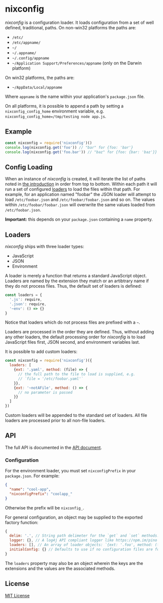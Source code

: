 # nixconfig
<a id="nixconfig"></a>

*nixconfig* is a configuration loader. It loads configuration from a set of
well defined, traditional, paths. On non-win32 platforms the paths are:

+ `/etc/`
+ `/etc/appname/`
+ `~/`
+ `~/.appname/`
+ `~/.config/appname`
+ `~/Application Support/Preferences/appname` (only on the Darwin platform)

On win32 platforms, the paths are:

+ `~/AppData/Local/appname`

Where `appname` is the name within your application's
`package.json` file.

On all platforms, it is possible to append a path by setting a
`nixconfig_config_home` environment variable, e.g.
`nixconfig_config_home=/tmp/testing node app.js`.

## Example

```js
const nixconfig = require('nixconfig')()
console.log(nixconfig.get('foo')) // "bar" for {foo: 'bar'}
console.log(nixconfig.get('foo.bar')) // "baz" for {foo: {bar: 'baz'}}
```

## Config Loading
<a id="loading"></a>

When an instance of *nixconfig* is created, it will iterate the list of paths
noted in [the introduction](#nixconfig) in order from top to bottom. Within each
path it will run a set of configured [loaders](#loaders) to load the files
within that path. For example, for an application named "foobar" the JSON loader
will attempt to load `/etc/foobar.json` and `/etc/foobar/foobar.json` and so on.
The values within `/etc/foobar/foobar.json` will overwrite the same values
loaded from `/etc/foobar.json`.

**Important:** this depends on your `package.json` containing a `name` property.

## Loaders
<a id="loaders"></a>

*nixconfig* ships with three loader types:

+ JavaScript
+ JSON
+ Environment

A loader is merely a function that returns a standard JavaScript object. Loaders
are named by the extension they match or an artibtrary name if they do not
process files. Thus, the default set of loaders is defined:

```js
const loaders = {
  '.js': require,
  '.json': require,
  '~env': () => {}
}
```

Notice that loaders which do not process files are prefixed with a `~`.

Loaders are processed in the order they are defined. Thus, without adding any
other loaders, the default processing order for *nixconfig* is to load JavaScript
files first, JSON second, and environment variables last.

It is possible to add custom loaders:

```js
const nixconfig = require('nixconfig')({
  loaders: [
    {ext: '.yaml', method: (file) => {
      // the full path to the file to load is supplied, e.g.
      // `file = '/etc/foobar.yaml'`
    }},
    {ext: '~notAFile', method: () => {
      // no parameter is passed
    }}
  ]
})
```

Custom loaders will be appended to the standard set of loaders. All file
loaders are processed prior to all non-file loaders.

## API
<a id="api"></a>

The full API is documented in the [API document](api.md).

### Configuration

For the environment loader, you must set `nixconfigPrefix` in your `package.json`.
For example:

```json
{
  "name": "cool-app",
  "nixconfigPrefix": "coolapp_"
}
```

Otherwise the prefix will be `nixconfig_`.

For general configuration, an object may be supplied to the exported
factory function:

```js
{
  delim: '.', // String path delimeter for the `get` and `set` methods.
  logger: {}, // A log4j API compliant logger like https://npm.im/pino (null logger by default).
  loaders: [], // An array of loader objects: `{ext: '.foo', method: (file) => {}}`.
  initialConfig: {} // Defaults to use if no configuration files are found.
}
```

The `loaders` property may also be an object wherein the keys are the extensions
and the values are the associated methods.

## License

[MIT License](http://jsumners.mit-license.org/)
